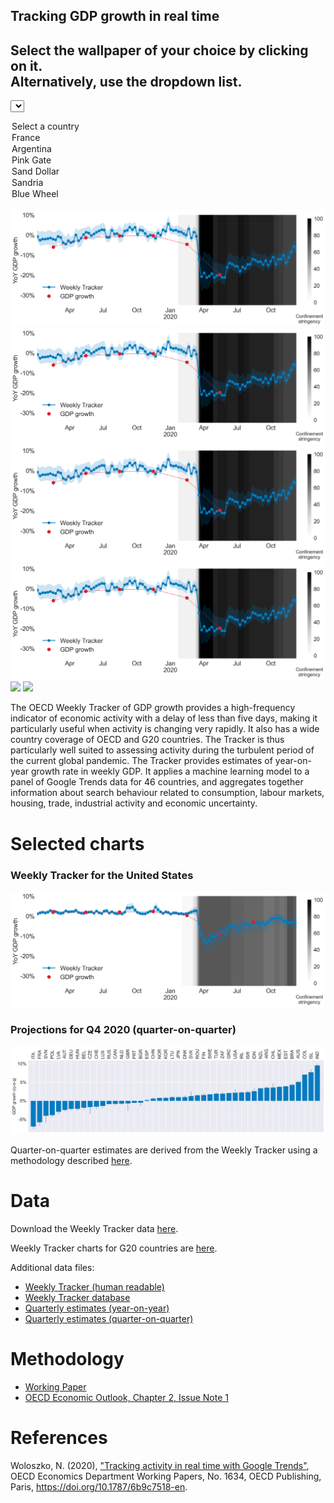 ## Tracking GDP growth in real time 





<h2>Select the wallpaper of your choice by clicking on it.<br>
Alternatively, use the dropdown list.
</h2>

<div>

<select 
   id="DropdownListID" 
   name="DropdownListName" 
   onchange="SelectAnItem(this.selectedIndex)">
<option>Select a country</option>
<option>France</option>
<option>Argentina</option>
<option>Pink Gate</option>
<option>Sand Dollar</option>
<option>Sandria</option>
<option>Blue Wheel</option>
</select>
</div>
<br>  
<div>
<img id="ImageID1" 
   onclick="SelectAnItem(1)" 
   class="imgBoxSelection" 
   src="Figures\Weekly_Tracker_Argentina.png">
<img id="ImageID2" 
   onclick="SelectAnItem(2)" 
   class="imgBoxSelection" 
   src="Figures\Weekly_Tracker_Argentina.png">
<img id="ImageID3" 
   onclick="SelectAnItem(3)" 
   class="imgBoxSelection" 
   src="Figures\Weekly_Tracker_Argentina.png">
<br>
<img id="ImageID4" 
   onclick="SelectAnItem(4)" 
   class="imgBoxSelection" 
   src="Figures\Weekly_Tracker_Argentina.png">
<img id="ImageID5" 
   onclick="SelectAnItem(5)" 
   class="imgBoxSelection" 
   src="http://www.willmaster.com/library/images/ImageClickSelects/sandria.jpg">
<img id="ImageID6" 
   onclick="SelectAnItem(6)" 
   class="imgBoxSelection" 
   src="http://www.willmaster.com/library/images/ImageClickSelects/wheel.jpg">

</div>






The OECD Weekly Tracker of GDP growth provides a high-frequency indicator of economic activity with a delay of less than five days, making it particularly useful when activity is changing very rapidly. It also has a wide country coverage of OECD and G20 countries. The Tracker is thus particularly well suited to assessing activity during the turbulent period of the current global pandemic. The Tracker provides estimates of year-on-year growth rate in weekly GDP. It applies a machine learning model to a panel of Google Trends data for 46 countries, and aggregates together information about search behaviour related to consumption, labour markets, housing, trade, industrial activity and economic uncertainty.

# Selected charts

### Weekly Tracker for the United States
![](Figures/Weekly_Tracker_United%20States.png)

### Projections for Q4 2020 (quarter-on-quarter)

![](Figures\Histogram%20Q4%20qoq.png)

Quarter-on-quarter estimates are derived from the Weekly Tracker using a methodology described [here](qoq.md).

# Data

Download the Weekly Tracker data [here](Data\Weekly_Tracker_Excel.xlsx). 

Weekly Tracker charts for G20 countries are [here](charts.md).

Additional data files: 
* [Weekly Tracker (human readable)](Data\Weekly_Tracker_Excel.xlsx)
* [Weekly Tracker database](Data\weekly_tracker.xlsx)
* [Quarterly estimates (year-on-year)](Data\quarterly_tracker.xlsx)
* [Quarterly estimates (quarter-on-quarter)](Data\quarter_on_quarter.xlsx)

# Methodology
* [Working Paper]((https://doi.org/10.1787/6b9c7518-en))
* [OECD Economic Outlook, Chapter 2, Issue Note 1](https://www.oecd-ilibrary.org/sites/39a88ab1-en/1/3/2/1/index.html?itemId=/content/publication/39a88ab1-en&_csp_=fd64cf2a9a06f738f45c7aeb5a6f5024&itemIGO=oecd&itemContentType=issue)

# References 

Woloszko, N. (2020), ["Tracking activity in real time with Google Trends"](https://doi.org/10.1787/6b9c7518-en), OECD Economics Department Working Papers, No. 1634, OECD Publishing, Paris, https://doi.org/10.1787/6b9c7518-en.


